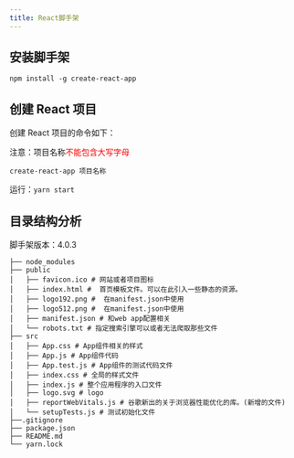 ```yaml
---
title: React脚手架
---
```


## 安装脚手架

`npm install -g create-react-app`

## 创建 React 项目

创建 React 项目的命令如下：

注意：项目名称<span style="color:red">不能包含大写字母</span>

`create-react-app 项目名称`

运行：`yarn start`

## 目录结构分析

脚手架版本：4.0.3

```
├── node_modules
├── public
│   ├── favicon.ico # 网站或者项目图标
│   ├── index.html #  首页模板文件。可以在此引入一些静态的资源。
│   ├── logo192.png #  在manifest.json中使用
│   ├── logo512.png #  在manifest.json中使用
│   ├── manifest.json # 和web app配置相关
│   └── robots.txt # 指定搜索引擎可以或者无法爬取那些文件
├── src
│   ├── App.css # App组件相关的样式
│   ├── App.js # App组件代码
│   ├── App.test.js # App组件的测试代码文件
│   ├── index.css # 全局的样式文件
│   ├── index.js # 整个应用程序的入口文件
│   ├── logo.svg # logo
│   ├── reportWebVitals.js # 谷歌新出的关于浏览器性能优化的库。(新增的文件)
│   └── setupTests.js # 测试初始化文件
├──.gitignore
├── package.json
├── README.md
└── yarn.lock
```
